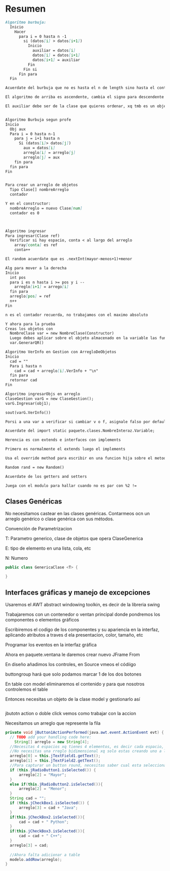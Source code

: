 # Resumen

```md
Algoritmo burbuja:
  Inicio
    Hacer
      para i = 0 hasta n -1
        si (datos[i] > datos[i+1])
          Inicio
            auxiliar = datos[i]
            datos[i] = datos[i+1]
            datos[i+1] = auxiliar
          Fin
        Fin si
      Fin para
  Fin

Acuerdate del burbuja que no es hasta el n de length sino hasta el conta, xq no sabes si necesariamente habrán 300 o 1000 objetos

El algoritmo de arriba es ascendente, cambia el signo para descendente

El auxiliar debe ser de la clase que quieres ordenar, xq tmb es un objeto recuerda


Algoritmo Burbuja segun profe
Inicio
  Obj aux
  Para i = 0 hasta n-1
    para j = i+1 hasta n
      Si (datos[i]> datos[j])
        aux = datos[i]
        arreglo[i] = arreglo[j]
        arreglo[j] = aux
    fin para
  fin para
Fin


Para crear un arreglo de objetos
  Tipo Clase[] nombreArreglo
  contador

Y en el constructor:
  nombreArreglo = nuevo Clase[num]
  contador es 0



Algoritmo ingresar
Para ingresar(Clase ref)
  Verificar si hay espacio, conta < al largo del arreglo
    array[conta] es ref
    conta++

El random acuerdate que es .nextInt(mayor-menos+1)+menor

Alg para mover a la derecha
Inicio
  int pos
  para i es n hasta i >= pos y i --
    arreglo[i+1] = arrego[i]
  fin para
  arreglo[pos] = ref
  n++
Fin

n es el contador recuerda, no trabajamos con el maximo absoluto

Y ahora para la prueba
Creas los objetos con 
  NombreClase var = new NombreClase(Constructor)
  Luego debes aplicar sobre el objeto almacenado en la variable las funciones como
  var.GenerarQR()

Algoritmo VerInfo en Gestion con ArregloDeObjetos
Inicio
  cad = ""
  Para i hasta n
    cad = cad + arreglo[i].VerInfo + "\n"
  fin para
  retornar cad
Fin

Algoritmo ingresarObjs en arreglo
ClaseGestion varG = new ClaseGestion();
varG.Ingresar(obj1);

sout(varG.VerInfo())

Porsi a una var a verificar si cambiar v o f, asignale falso por default

Acuerdate del import static paquete.clases.NombreInteraz.Variable;

Herencia es con extends e interfaces con implements

Primero es normalmente el extends luego el implements

Usa el override method para escribir en una funcion hija sobre el metodo que ya le trae su padre como verInfo

Random rand = new Random()

Acuerdate de los getters and setters

Juega con el modulo para hallar cuando no es par con %2 !=

```

## Clases Genéricas

No necesitamos castear en las clases genéricas. Contarmeos ocn un arreglo genérico o clase genérica con sus métodos.

Convención de Parametrizacion

T: Parametro generico, clase de objetos que opera ClaseGenerica

E: tipo de elemento en una lista, cola, etc

N: Numero

```java
public class GenericaClase <T> {

}

```

## Interfaces gráficas y manejo de excepciones

Usaremos el AWT abstract windowing toolkin, es decir de la libreria swing

Trabajaremos con un contenedor o ventan principal donde pondremos los componentes o elementos gráficos

Escribiremos el codigo de los componentes y su apariencia en la interfaz, aplicando atributos a traves d ela presentacion, color, tamaño, etc

Programar los eventos en la interfaz gráfica

Ahora en paquete.ventana le daremos crear nuevo JFrame From

En diseño añadimos los controles, en Source vmeos el códiigo

buttongroup hará que solo podamos marcar 1 de los dos botones

En table con model eliminaremos el contenido y para que nosotros controlemos el table

Entonces necesitas un objeto de la clase model y gestionarlo así

```java

```

jbutotn action o doble click vemos como trabajar con la accion

Necesitamos un arreglo que represente la fila

```java
private void jButton1ActionPerformed(java.awt.event.ActionEvent evt) {                                         
  // TODO add your handling code here:
    String[] arreglo = new String[4];
  //Necesitas 4 espacios xq tienes 4 elementos, es decir cada espacio, cada columna
  //No necesitas una rreglo bidimensional xq solo estas creando uno a la vez
  arreglo[0] = this.jTextField1.getText();
  arreglo[1] = this.jTextField2.getText();
  //Para capturar un button round, necesitas saber cual esta seleccionado
  if (this.jRadioButton1.isSelected()) {
      arreglo[2] = "Mayor";
  }
  else if(this.jRadioButton2.isSelected()){
      arreglo[2] = "Menor";
  }
  String cad = "";
  if (this.jCheckBox1.isSelected()) {
      arreglo[3] = cad + "Java";
  }
  if(this.jCheckBox2.isSelected()){
      cad = cad + " Python";
  }
  if(this.jCheckBox3.isSelected()){
      cad = cad + " C++";
  }
  arreglo[3] = cad;
  
  //Ahora falta adicionar a table
  modelo.addRow(arreglo);
}           
```
